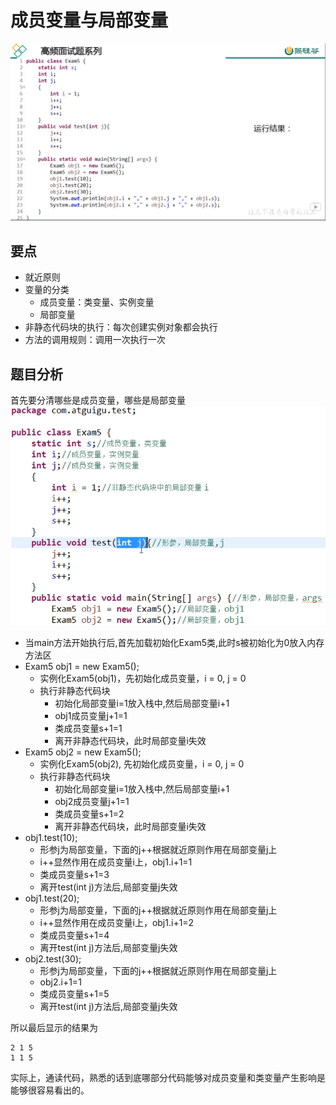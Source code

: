 # 成员变量与局部变量
![无法加载图片](https://github.com/Ywfy/Summary-of-interview-questions/blob/master/Variable_Scope/bl.png)<br>

## 要点
* 就近原则
* 变量的分类
  * 成员变量：类变量、实例变量
  * 局部变量
* 非静态代码块的执行：每次创建实例对象都会执行
* 方法的调用规则：调用一次执行一次

## 题目分析
首先要分清哪些是成员变量，哪些是局部变量<br>
![无法加载图片](https://github.com/Ywfy/Summary-of-interview-questions/blob/master/Variable_Scope/bl2.png)<br>

* 当main方法开始执行后,首先加载初始化Exam5类,此时s被初始化为0放入内存方法区
* Exam5 obj1 = new Exam5();
  * 实例化Exam5(obj1)，先初始化成员变量，i = 0, j = 0
  * 执行非静态代码块
    * 初始化局部变量i=1放入栈中,然后局部变量i+1
    * obj1成员变量j+1=1
    * 类成员变量s+1=1
    * 离开非静态代码块，此时局部变量i失效
* Exam5 obj2 = new Exam5();
  * 实例化Exam5(obj2), 先初始化成员变量，i = 0, j = 0
  * 执行非静态代码块
    * 初始化局部变量i=1放入栈中,然后局部变量i+1
    * obj2成员变量j+1=1
    * 类成员变量s+1=2
    * 离开非静态代码块，此时局部变量i失效
* obj1.test(10);
  * 形参j为局部变量，下面的j++根据就近原则作用在局部变量j上
  * i++显然作用在成员变量i上，obj1.i+1=1
  * 类成员变量s+1=3
  * 离开test(int j)方法后,局部变量j失效
* obj1.test(20);
  * 形参j为局部变量，下面的j++根据就近原则作用在局部变量j上
  * i++显然作用在成员变量i上，obj1.i+1=2
  * 类成员变量s+1=4
  * 离开test(int j)方法后,局部变量j失效
* obj2.test(30);
  * 形参j为局部变量，下面的j++根据就近原则作用在局部变量j上
  * obj2.i+1=1
  * 类成员变量s+1=5
  * 离开test(int j)方法后,局部变量j失效

所以最后显示的结果为
```
2 1 5
1 1 5
```
实际上，通读代码，熟悉的话到底哪部分代码能够对成员变量和类变量产生影响是能够很容易看出的。
